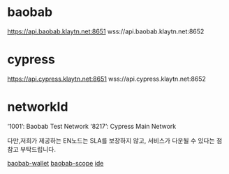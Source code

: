 
# baobab
https://api.baobab.klaytn.net:8651
wss://api.baobab.klaytn.net:8652
# cypress
https://api.cypress.klaytn.net:8651
wss://api.cypress.klaytn.net:8652

# networkId
‘1001’: Baobab Test Network
‘8217’: Cypress Main Network


다만,저희가 제공하는 EN노드는 SLA를 보장하지 않고, 서비스가 다운될 수 있다는 점 참고 부탁드립니다. 

[baobab-wallet](https://baobab.wallet.klaytn.com/)
[baobab-scope](https://baobab.scope.klaytn.com/)
[ide](https://ide.klaytn.com/)